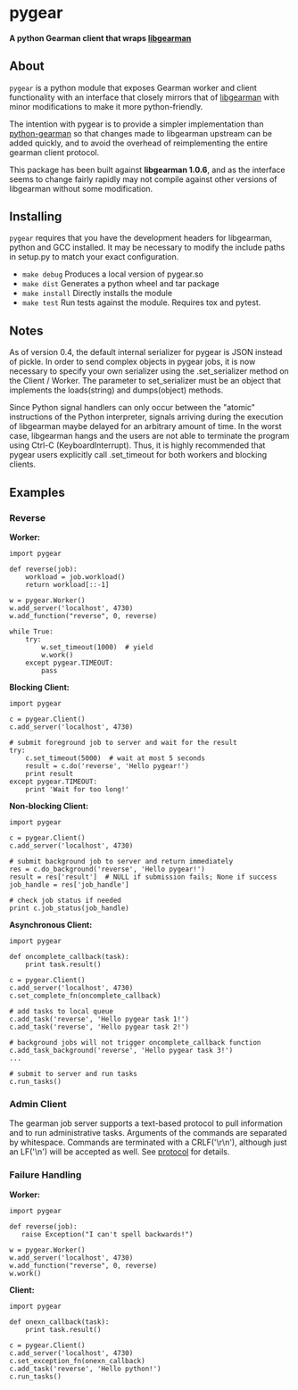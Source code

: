 # pygear
#### A python Gearman client that wraps [libgearman](http://gearman.info/libgearman/)

## About

`pygear` is a python module that exposes Gearman worker and client
functionality with an interface that closely mirrors that of
[libgearman](http://gearman.info/libgearman/) with minor modifications
to make it more python-friendly.

The intention with pygear is to provide a simpler implementation than
[python-gearman](https://github.com/Yelp/python-gearman) so that
changes made to libgearman upstream can be added quickly, and to avoid
the overhead of reimplementing the entire gearman client protocol.

This package has been built against **libgearman 1.0.6**, and as the
interface seems to change fairly rapidly may not compile against other
versions of libgearman without some modification.

## Installing

`pygear` requires that you have the development headers for libgearman,
python and GCC installed. It may be necessary to modify the include
paths in setup.py to match your exact configuration.

- `make debug` Produces a local version of pygear.so
- `make dist` Generates a python wheel and tar package
- `make install` Directly installs the module
- `make test` Run tests against the module. Requires tox and pytest.

## Notes

As of version 0.4, the default internal serializer for pygear is JSON
instead of pickle. In order to send complex objects in pygear jobs, it
is now necessary to specify your own serializer using the .set_serializer
method on the Client / Worker. The parameter to set_serializer must be
an object that implements the loads(string) and dumps(object) methods.

Since Python signal handlers can only occur between the "atomic" instructions
of the Python interpreter, signals arriving during the execution of
libgearman maybe delayed for an arbitrary amount of time. In the worst case,
libgearman hangs and the users are not able to terminate the program using
Ctrl-C (KeyboardInterrupt). Thus, it is highly recommended that pygear
users explicitly call .set_timeout for both workers and blocking clients.


## Examples

### Reverse

**Worker:**

    import pygear

    def reverse(job):
        workload = job.workload()
        return workload[::-1]

    w = pygear.Worker()
    w.add_server('localhost', 4730)
    w.add_function("reverse", 0, reverse)

    while True:
        try:
            w.set_timeout(1000)  # yield
            w.work()
        except pygear.TIMEOUT:
            pass


**Blocking Client:**

    import pygear

    c = pygear.Client()
    c.add_server('localhost', 4730)

    # submit foreground job to server and wait for the result
    try:
        c.set_timeout(5000)  # wait at most 5 seconds
        result = c.do('reverse', 'Hello pygear!')
        print result
    except pygear.TIMEOUT:
        print 'Wait for too long!'


**Non-blocking Client:**

    import pygear
    
    c = pygear.Client()
    c.add_server('localhost', 4730)

    # submit background job to server and return immediately
    res = c.do_background('reverse', 'Hello pygear!')
    result = res['result']  # NULL if submission fails; None if success
    job_handle = res['job_handle']

    # check job status if needed
    print c.job_status(job_handle)


**Asynchronous Client:**

    import pygear

    def oncomplete_callback(task):
        print task.result()

    c = pygear.Client()
    c.add_server('localhost', 4730)
    c.set_complete_fn(oncomplete_callback)

    # add tasks to local queue
    c.add_task('reverse', 'Hello pygear task 1!')
    c.add_task('reverse', 'Hello pygear task 2!')

    # background jobs will not trigger oncomplete_callback function
    c.add_task_background('reverse', 'Hello pygear task 3!')
    ...

    # submit to server and run tasks
    c.run_tasks()

### Admin Client

The gearman job server supports a text-based protocol to pull information and
to run administrative tasks. Arguments of the commands are separated by
whitespace. Commands are terminated with a CRLF('\r\n'), although just an
LF('\n') will be accepted as well.
See [protocol](https://github.com/paiweilai1984/gearman-packet/blob/master/PROTOCOL.md)
for details.




### Failure Handling

**Worker:**

    import pygear

    def reverse(job):
       raise Exception("I can't spell backwards!")

    w = pygear.Worker()
    w.add_server('localhost', 4730)
    w.add_function("reverse", 0, reverse)
    w.work()


**Client:**

    import pygear

    def onexn_callback(task):
        print task.result()

    c = pygear.Client()
    c.add_server('localhost', 4730)
    c.set_exception_fn(onexn_callback)
    c.add_task('reverse', 'Hello python!')
    c.run_tasks()
